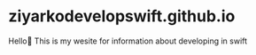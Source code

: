 # ziyarkodevelopswift.github.io


Hello👋
This is my wesite for information about developing in swift
